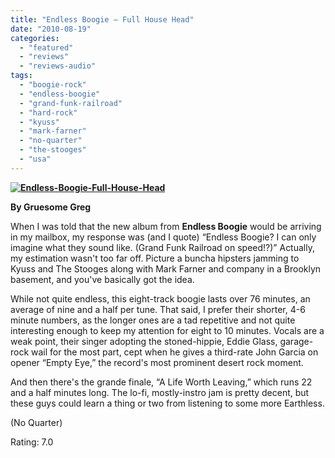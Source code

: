 ```yaml
---
title: "Endless Boogie – Full House Head"
date: "2010-08-19"
categories: 
  - "featured"
  - "reviews"
  - "reviews-audio"
tags: 
  - "boogie-rock"
  - "endless-boogie"
  - "grand-funk-railroad"
  - "hard-rock"
  - "kyuss"
  - "mark-farner"
  - "no-quarter"
  - "the-stooges"
  - "usa"
---
```


**[![](http://www.hellbound.ca/wp-content/uploads/2010/08/Endless-Boogie-Full-House-Head.jpg "Endless-Boogie-Full-House-Head")](http://www.hellbound.ca/wp-content/uploads/2010/08/Endless-Boogie-Full-House-Head.jpg)**

**By Gruesome Greg**

When I was told that the new album from **Endless Boogie** would be arriving in my mailbox, my response was (and I quote) “Endless Boogie? I can only imagine what they sound like. (Grand Funk Railroad on speed!?)” Actually, my estimation wasn't too far off. Picture a buncha hipsters jamming to Kyuss and The Stooges along with Mark Farner and company in a Brooklyn basement, and you've basically got the idea.

While not quite endless, this eight-track boogie lasts over 76 minutes, an average of nine and a half per tune. That said, I prefer their shorter, 4-6 minute numbers, as the longer ones are a tad repetitive and not quite interesting enough to keep my attention for eight to 10 minutes. Vocals are a weak point, their singer adopting the stoned-hippie, Eddie Glass, garage-rock wail for the most part, cept when he gives a third-rate John Garcia on opener “Empty Eye,” the record's most prominent desert rock moment.

And then there's the grande finale, “A Life Worth Leaving,” which runs 22 and a half minutes long. The lo-fi, mostly-instro jam is pretty decent, but these guys could learn a thing or two from listening to some more Earthless.

(No Quarter)

Rating: 7.0
